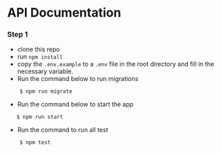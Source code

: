 # API Documentation

### Step 1

- clone this repo
- run `npm install`
- copy the `.env.example` to a `.env` file in the root directory and fill in the necessary variable.
- Run the command below to run migrations

```
    $ npm run migrate
```

- Run the command below to start the app

```
   $ npm run start
```

- Run the command to run all test

```
    $ npm test
```
